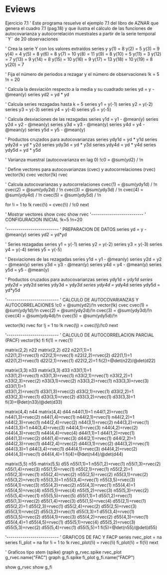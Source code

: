 # Eviews
Ejercicio 7.1
' Este programa resuelve el ejemplo 7.1 del libro de AZNAR que genera el cuadro 7.1 (pag.18) y que ilustra el cálculo de las funciones de autocovarianza y autocorrelación muestrales a partir de la serie temporal ¨Y¨ de 20 observaciones

' Crea la serie Y con los valores extraídos
series y
y(1) = 8
y(2) = 5
y(3) = 9
y(4) = 4
y(5) = 8
y(6) = 8
y(7) = 10
y(8) = 11
y(9) = 8
y(10) = 5
y(11) = 3
y(12) = 7
y(13) = 9
y(14) = 8
y(15) = 10
y(16) = 9
y(17) = 13
y(18) = 10
y(19) = 8
y(20) = 7

' Fija el número de periodos a rezagar y el número de observaciones
!k = 5
!n = 20

' Calcula la desviación respecto a la media y su cuadrado
series yd = y - @mean(y)
series yd2 = yd * yd

' Calcula series rezagadas hasta k = 5
series y1 = y(-1)
series y2 = y(-2)
series y3 = y(-3)
series y4 = y(-4)
series y5 = y(-5)

' Calcula desviaciones de las rezagadas
series y1d = y1 - @mean(y)
series y2d = y2 - @mean(y)
series y3d = y3 - @mean(y)
series y4d = y4 - @mean(y)
series y5d = y5 - @mean(y)

' Productos cruzados para autocovarianzas
series ydy1d = yd * y1d
series ydy2d = yd * y2d
series ydy3d = yd * y3d
series ydy4d = yd * y4d
series ydy5d = yd * y5d

' Varianza muestral (autocovarianza en lag 0)
!c0 = @sum(yd2) / !n

' Define vectores para autocovarianzas (cvec) y autocorrelaciones (rvec)
vector(!k) cvec
vector(!k) rvec

' Calcula autocovarianzas y autocorrelaciones
cvec(1) = @sum(ydy1d) / !n
cvec(2) = @sum(ydy2d) / !n
cvec(3) = @sum(ydy3d) / !n
cvec(4) = @sum(ydy4d) / !n
cvec(5) = @sum(ydy5d) / !n

for !i = 1 to !k
    rvec(!i) = cvec(!i) / !c0
next

' Mostrar vectores
show cvec
show rvec
'--------------------------
' CONFIGURACION INICIAL
!k=5
!n=20

'--------------------------
' PREPARACION DE DATOS
series yd = y - @mean(y)
series yd2 = yd*yd

' Series rezagadas
series y1 = y(-1)
series y2 = y(-2)
series y3 = y(-3)
series y4 = y(-4)
series y5 = y(-5)

' Desviaciones de las rezagadas
series y1d = y1 - @mean(y)
series y2d = y2 - @mean(y)
series y3d = y3 - @mean(y)
series y4d = y4 - @mean(y)
series y5d = y5 - @mean(y)

' Productos cruzados para autocovarianzas
series ydy1d = yd*y1d
series ydy2d = yd*y2d
series ydy3d = yd*y3d
series ydy4d = yd*y4d
series ydy5d = yd*y5d

'--------------------------
' CALCULO DE AUTOCOVARIANZAS Y AUTOCORRELACIONES
!c0 = @sum(yd2)/!n
vector(!k) cvec
cvec(1) = @sum(ydy1d)/!n
cvec(2) = @sum(ydy2d)/!n
cvec(3) = @sum(ydy3d)/!n
cvec(4) = @sum(ydy4d)/!n
cvec(5) = @sum(ydy5d)/!n

vector(!k) rvec
for !j = 1 to !k
  rvec(!j) = cvec(!j)/!c0
next

'--------------------------
' CALCULO DE AUTOCORRELACION PARCIAL (PACF)
vector(!k) fi
fi(1) = rvec(1)

matrix(2,2) n22
matrix(2,2) d22
n22(1,1)=1  
n22(1,2)=rvec(1)
n22(2,1)=rvec(1)
n22(2,2)=rvec(2)
d22(1,1)=1  
d22(1,2)=rvec(1)
d22(2,1)=rvec(1)
d22(2,2)=1
fi(2)=@det(n22)/@det(d22)

matrix(3,3) n33
matrix(3,3) d33
n33(1,1)=1   
n33(1,2)=rvec(1)
n33(1,3)=rvec(1)
n33(2,1)=rvec(1)
n33(2,2)=1
n33(2,3)=rvec(2)
n33(3,1)=rvec(2)
n33(3,2)=rvec(1)
n33(3,3)=rvec(3)
d33(1,1)=1   
d33(1,2)=rvec(1)
d33(1,3)=rvec(2)
d33(2,1)=rvec(1)
d33(2,2)=1
d33(2,3)=rvec(1)
d33(3,1)=rvec(2)
d33(3,2)=rvec(1)
d33(3,3)=1
fi(3)=@det(n33)/@det(d33)

matrix(4,4) n44
matrix(4,4) d44
n44(1,1)=1
n44(1,2)=rvec(1)
n44(1,3)=rvec(2)
n44(1,4)=rvec(1)
n44(2,1)=rvec(1)
n44(2,2)=1
n44(2,3)=rvec(1)
n44(2,4)=rvec(2)
n44(3,1)=rvec(2)
n44(3,2)=rvec(1)
n44(3,3)=1
n44(3,4)=rvec(3)
n44(4,1)=rvec(3)
n44(4,2)=rvec(2)
n44(4,3)=rvec(1)
n44(4,4)=rvec(4)
d44(1,1)=1
d44(1,2)=rvec(1)
d44(1,3)=rvec(2)
d44(1,4)=rvec(3)
d44(2,1)=rvec(1)
d44(2,2)=1
d44(2,3)=rvec(1)
d44(2,4)=rvec(2)
d44(3,1)=rvec(2)
d44(3,2)=rvec(1)
d44(3,3)=1
d44(3,4)=rvec(1)
d44(4,1)=rvec(3)
d44(4,2)=rvec(2)
d44(4,3)=rvec(1)
d44(4,4)=1
fi(4)=@det(n44)/@det(d44)

matrix(5,5) n55
matrix(5,5) d55
n55(1,1)=1
n55(1,2)=rvec(1)
n55(1,3)=rvec(2)
n55(1,4)=rvec(3)
n55(1,5)=rvec(1)
n55(2,1)=rvec(1)
n55(2,2)=1
n55(2,3)=rvec(1)
n55(2,4)=rvec(2)
n55(2,5)=rvec(2)
n55(3,1)=rvec(2)
n55(3,2)=rvec(1)
n55(3,3)=1
n55(3,4)=rvec(1)
n55(3,5)=rvec(3)
n55(4,1)=rvec(3)
n55(4,2)=rvec(2)
n55(4,3)=rvec(1)
n55(4,4)=1
n55(4,5)=rvec(4)
n55(5,1)=rvec(4)
n55(5,2)=rvec(3)
n55(5,3)=rvec(2)
n55(5,4)=rvec(1)
n55(5,5)=rvec(5)
d55(1,1)=1
d55(1,2)=rvec(1)
d55(1,3)=rvec(2)
d55(1,4)=rvec(3)
d55(1,5)=rvec(4)
d55(2,1)=rvec(1)
d55(2,2)=1
d55(2,3)=rvec(1)
d55(2,4)=rvec(2)
d55(2,5)=rvec(3)
d55(3,1)=rvec(2)
d55(3,2)=rvec(1)
d55(3,3)=1
d55(3,4)=rvec(1)
d55(3,5)=rvec(2)
d55(4,1)=rvec(3)
d55(4,2)=rvec(2)
d55(4,3)=rvec(1)
d55(4,4)=1
d55(4,5)=rvec(1)
d55(5,1)=rvec(4)
d55(5,2)=rvec(3)
d55(5,3)=rvec(2)
d55(5,4)=rvec(1)
d55(5,5)=1
fi(5)=@det(n55)/@det(d55)

'--------------------------
' GRAFICOS DE FAC Y FACP
series rvec_plot = na
series fi_plot = na
for !i = 1 to !k
  rvec_plot(!i) = rvec(!i)
  fi_plot(!i) = fi(!i)
next

' Graficos tipo stem (spike)
graph g_rvec.spike rvec_plot
g_rvec.name("FAC")
graph g_fi.spike fi_plot
g_fi.name("FACP")

show g_rvec
show g_fi
